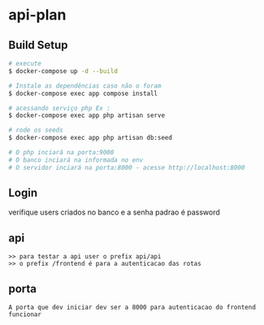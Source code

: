 # api-plan

## Build Setup

```bash
# execute
$ docker-compose up -d --build

# Instale as dependências caso não o foram
$ docker-compose exec app compose install

# acessando serviço php Ex :
$ docker-compose exec app php artisan serve

# rode os seeds
$ docker-compose exec app php artisan db:seed

# O php inciará na porta:9000
# O banco inciará na informada no env
# O servidor inciará na porta:8000 - acesse http://localhost:8000
```

## Login
 verifique users  criados no banco e a senha padrao é password

## api
    >> para testar a api user o prefix api/api
    >> o prefix /frontend é para a autenticacao das rotas

## porta
    A porta que dev iniciar dev ser a 8000 para autenticacao do frontend funcionar